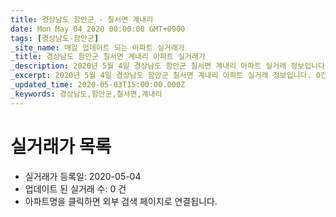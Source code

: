 ```yaml
---
title: 경상남도 함안군 - 칠서면 계내리
date: Mon May 04 2020 00:00:00 GMT+0900
tags: [경상남도-함안군]
_site_name: 매일 업데이트 되는 아파트 실거래가
_title: 경상남도 함안군 칠서면 계내리 아파트 실거래가
_description: 2020년 5월 4일 경상남도 함안군 칠서면 계내리 아파트 실거래 정보입니다. 0건 아파트 정보가 있습니다.
_excerpt: 2020년 5월 4일 경상남도 함안군 칠서면 계내리 아파트 실거래 정보입니다. 0건 아파트 정보가 있습니다.
_updated_time: 2020-05-03T15:00:00.000Z
_keywords: 경상남도,함안군,칠서면,계내리
---
```






# 실거래가 목록
- 실거래가 등록일: 2020-05-04
- 업데이트 된 실거래 수: 0 건
- 아파트명을 클릭하면 외부 검색 페이지로 연결됩니다.




